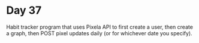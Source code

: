 # Day 37
Habit tracker program that uses Pixela API to first create a user, then create a graph, then POST pixel updates daily (or for whichever date you specify).
